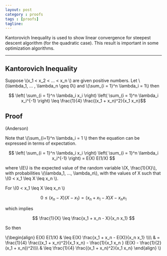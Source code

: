 ```yaml
---
layout: post
category : proofs
tags : [proofs]
tagline: 
---
```


Kantorovich Inequality is used to show linear convergence for steepest descent algorithm (for the quadratic case). This result is important in some optimization algorithms.

---

## Kantorovich Inequality

Suppose \\(x_1 < x_2 < ... < x_n \\) are given positive numbers. Let \\(\lambda_1, ... , \lambda_n \geq 0\\) and \\(\sum_{i = 1}^n \lambda_i = 1\\) then 

$$ \left( \sum_{i = 1}^n \lambda_i x_i \right) \left( \sum_{i = 1}^n \lambda_i x_i^{-1} \right) \leq \frac{1}{4} \frac{(x_1 + x_n)^2}{x_1 x_n}$$

## Proof

(Anderson)

Note that \\(\sum_{i=1}^n \lambda_i = 1 \\) then the equation can be expressed in terms of expectation.

$$ \left( \sum_{i = 1}^n \lambda_i x_i \right) \left( \sum_{i = 1}^n \lambda_i x_i^{-1} \right)  = E(X) E(1/X) $$

where \\(E\\) is the expected value of the random variable \\(X, \frac{1}{X}\\), with probabilities \\(\lambda_1, ..., \lambda_n\\), with the values of X such that \\(0 < x_1 \leq X \leq x_n \\).

For \\(0 < x_1 \leq X \leq x_n \\)

$$ 0 \leq (x_n - X)(X- x_1) = (x_n + x_1 - X) X - x_n x_1 $$

which implies 

$$ \frac{1}{X} \leq \frac{x_1 + x_n - X}{x_n x_1} $$ 

So then 

\\(\begin{align}
 E(X) E(1/X) & \leq E(X) \frac{x_1 + x_n - E(X)}{x_n x_1} \\\\\\\\
 & = \frac{1}{4} \frac{(x_1 + x_n)^2}{x_1 x_n} - \frac{1}{x_1 x_n } (E(X) - \frac{1}{2}(x_1 + x_n))^2\\\\\\\\
& \leq \frac{1}{4} \frac{(x_1 + x_n)^2}{x_1 x_n} 
\end{align}
\\)

